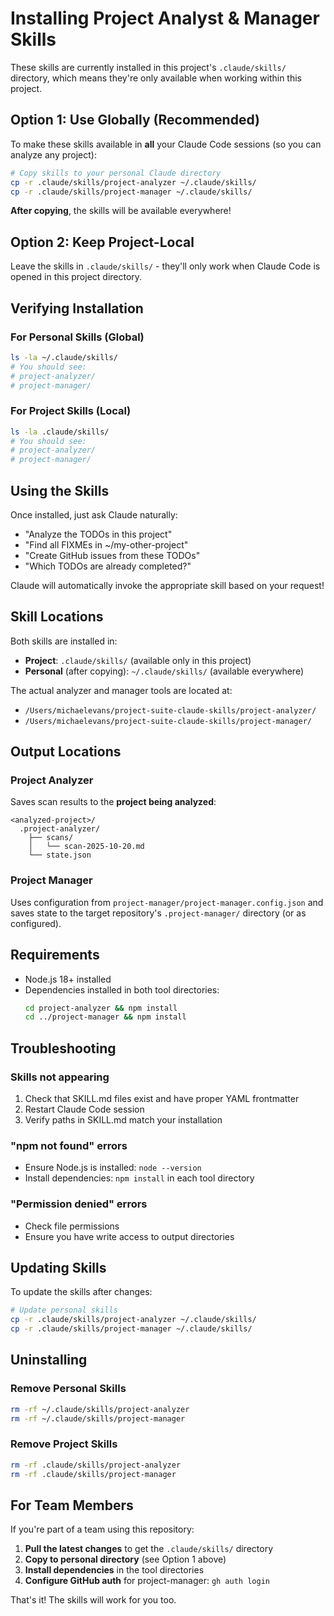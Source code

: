 # Installing Project Analyst & Manager Skills

These skills are currently installed in this project's `.claude/skills/` directory, which means they're only available when working within this project.

## Option 1: Use Globally (Recommended)

To make these skills available in **all** your Claude Code sessions (so you can analyze any project):

```bash
# Copy skills to your personal Claude directory
cp -r .claude/skills/project-analyzer ~/.claude/skills/
cp -r .claude/skills/project-manager ~/.claude/skills/
```

**After copying**, the skills will be available everywhere!

## Option 2: Keep Project-Local

Leave the skills in `.claude/skills/` - they'll only work when Claude Code is opened in this project directory.

## Verifying Installation

### For Personal Skills (Global)
```bash
ls -la ~/.claude/skills/
# You should see:
# project-analyzer/
# project-manager/
```

### For Project Skills (Local)
```bash
ls -la .claude/skills/
# You should see:
# project-analyzer/
# project-manager/
```

## Using the Skills

Once installed, just ask Claude naturally:

- "Analyze the TODOs in this project"
- "Find all FIXMEs in ~/my-other-project"
- "Create GitHub issues from these TODOs"
- "Which TODOs are already completed?"

Claude will automatically invoke the appropriate skill based on your request!

## Skill Locations

Both skills are installed in:
- **Project**: `.claude/skills/` (available only in this project)
- **Personal** (after copying): `~/.claude/skills/` (available everywhere)

The actual analyzer and manager tools are located at:
- `/Users/michaelevans/project-suite-claude-skills/project-analyzer/`
- `/Users/michaelevans/project-suite-claude-skills/project-manager/`

## Output Locations

### Project Analyzer
Saves scan results to the **project being analyzed**:
```
<analyzed-project>/
  .project-analyzer/
    ├── scans/
    │   └── scan-2025-10-20.md
    └── state.json
```

### Project Manager
Uses configuration from `project-manager/project-manager.config.json` and saves state to the target repository's `.project-manager/` directory (or as configured).

## Requirements

- Node.js 18+ installed
- Dependencies installed in both tool directories:
  ```bash
  cd project-analyzer && npm install
  cd ../project-manager && npm install
  ```

## Troubleshooting

### Skills not appearing
1. Check that SKILL.md files exist and have proper YAML frontmatter
2. Restart Claude Code session
3. Verify paths in SKILL.md match your installation

### "npm not found" errors
- Ensure Node.js is installed: `node --version`
- Install dependencies: `npm install` in each tool directory

### "Permission denied" errors
- Check file permissions
- Ensure you have write access to output directories

## Updating Skills

To update the skills after changes:

```bash
# Update personal skills
cp -r .claude/skills/project-analyzer ~/.claude/skills/
cp -r .claude/skills/project-manager ~/.claude/skills/
```

## Uninstalling

### Remove Personal Skills
```bash
rm -rf ~/.claude/skills/project-analyzer
rm -rf ~/.claude/skills/project-manager
```

### Remove Project Skills
```bash
rm -rf .claude/skills/project-analyzer
rm -rf .claude/skills/project-manager
```

## For Team Members

If you're part of a team using this repository:

1. **Pull the latest changes** to get the `.claude/skills/` directory
2. **Copy to personal directory** (see Option 1 above)
3. **Install dependencies** in the tool directories
4. **Configure GitHub auth** for project-manager: `gh auth login`

That's it! The skills will work for you too.
